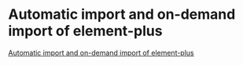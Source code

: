 # Automatic import and on-demand import of element-plus
[Automatic import and on-demand import of element-plus](https://aiwithcloud.com/2022/09/19/automatic_import_and_on_demand_import_of_element_plus/)